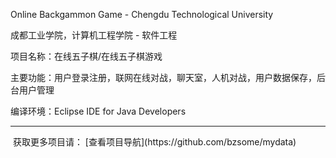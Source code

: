 Online Backgammon Game - Chengdu Technological University

成都工业学院，计算机工程学院 - 软件工程

项目名称：在线五子棋/在线五子棋游戏

主要功能：用户登录注册，联网在线对战，聊天室，人机对战，用户数据保存，后台用户管理

编译环境：Eclipse IDE for Java Developers
<hr/>
  获取更多项目请： [查看项目导航](https://github.com/bzsome/mydata)
